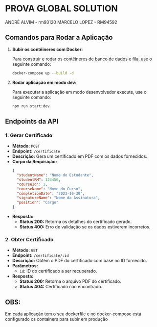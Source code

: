 # PROVA GLOBAL SOLUTION

ANDRÉ ALVIM - rm93120
MARCELO LOPEZ - RM94592

## Comandos para Rodar a Aplicação

1. **Subir os contêineres com Docker:**

   Para construir e rodar os contêineres de banco de dados e fila, use o seguinte comando:

   ```bash
   docker-compose up --build -d
   ```

2. **Rodar aplicação em modo dev:**

   Para executar a aplicação em modo desenvolvedor execute, use o seguinte comando:

   ```bash
   npm run start:dev
   ```

## Endpoints da API

### 1. Gerar Certificado

- **Método:** `POST`
- **Endpoint:** `/certificate`
- **Descrição:** Gera um certificado em PDF com os dados fornecidos.
- **Corpo da Requisição:**
  ```json
  {
    "studentName": "Nome do Estudante",
    "studentRM": 123456,
    "courseId": 1,
    "courseName": "Nome do Curso",
    "completionDate": "2023-10-30",
    "signatureName": "Nome da Assinatura",
    "position": "Cargo"
  }
  ```
- **Resposta:**
  - **Status 200:** Retorna os detalhes do certificado gerado.
  - **Status 400:** Erro de validação se os dados estiverem incorretos.

### 2. Obter Certificado

- **Método:** `GET`
- **Endpoint:** `/certificate/:id`
- **Descrição:** Obtém o PDF do certificado com base no ID fornecido.
- **Parâmetros:**
  - `id`: ID do certificado a ser recuperado.
- **Resposta:**
  - **Status 200:** Retorna o arquivo PDF do certificado.
  - **Status 404:** Certificado não encontrado.

## OBS:

Em cada aplicação tem o seu dockerfile e no docker-compose está configurado os containers para subir em produção
